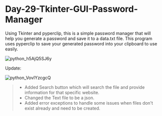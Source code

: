 # Day-29-Tkinter-GUI-Password-Manager

Using Tkinter and pyperclip, this is a simple password manager that will help you generate a password and save it to a data.txt file. 
This program uses pyperclip to save your generated password into your clipboard to use easily.

![python_h5AjQ5SJ6y](https://github.com/cmecinski/Day-29-Tkinter-GUI-Password-Manager/assets/129149694/4aaa58af-1fc3-4ca8-bef9-92dfad1c75a8)

Update:

![python_VovIYzcgcQ](https://github.com/cmecinski/Day-29-Tkinter-GUI-Password-Manager/assets/129149694/5a0d42ff-7e40-418f-8d6b-4834acbd66fe)
> - Added Search button which will search the file and provide information for that specific website.
> - Changed the Text file to be a json.
> - Added error exceptions to handle some issues when files don't exist already and need to be created. 
